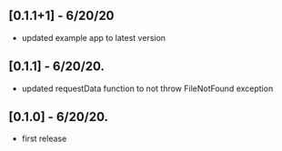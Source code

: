 ## [0.1.1+1] - 6/20/20
* updated example app to latest version

## [0.1.1] - 6/20/20.
* updated requestData function to not throw FileNotFound exception

## [0.1.0] - 6/20/20.
* first release

